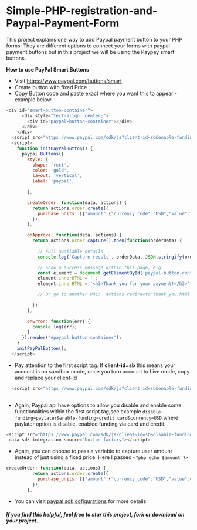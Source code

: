 # Simple-PHP-registration-and-Paypal-Payment-Form
This project explains one way to add Paypal payment button to your PHP forms. They are different options to connect your forms with paypal payment buttons but in this project we will be using the Paypay smart buttons. 

**How to use PayPal Smart Buttons**
- Visit https://www.paypal.com/buttons/smart
- Create button with  fixed Price
- Copy Button code and paste exact where you want this to appear -example  below

```js
<div id="smart-button-container">
      <div style="text-align: center;">
        <div id="paypal-button-container"></div>
      </div>
    </div>
  <script src="https://www.paypal.com/sdk/js?client-id=sb&enable-funding=venmo&currency=USD" data-sdk-integration-source="button-factory"></script>
  <script>
    function initPayPalButton() {
      paypal.Buttons({
        style: {
          shape: 'rect',
          color: 'gold',
          layout: 'vertical',
          label: 'paypal',
          
        },

        createOrder: function(data, actions) {
          return actions.order.create({
            purchase_units: [{"amount":{"currency_code":"USD","value":100}}]
          });
        },

        onApprove: function(data, actions) {
          return actions.order.capture().then(function(orderData) {
            
            // Full available details
            console.log('Capture result', orderData, JSON.stringify(orderData, null, 2));

            // Show a success message within this page, e.g.
            const element = document.getElementById('paypal-button-container');
            element.innerHTML = '';
            element.innerHTML = '<h3>Thank you for your payment!</h3>';

            // Or go to another URL:  actions.redirect('thank_you.html');
            
          });
        },

        onError: function(err) {
          console.log(err);
        }
      }).render('#paypal-button-container');
    }
    initPayPalButton();
  </script>

```

- Pay attention to the first script tag. If **client-id=sb** this means your account is on sandbox mode, once you turn account to Live mode, copy and replace your client-id 

```js
  <script src="https://www.paypal.com/sdk/js?client-id=sb&enable-funding=venmo&currency=USD" data-sdk-integration-source="button-factory"></script>
  
```
- Again, Paypal api have options to allow you disable and enable some functionalities within the first script tag,see example `disable-funding=paylater&enable-funding=credit,card&currency=USD` where paylater option is disable, enabled funding via card and credit.

```js
<script src="https://www.paypal.com/sdk/js?client-id=sb&disable-funding=paylater&enable-funding=credit,card&currency=USD" 
 data-sdk-integration-source="button-factory"></script>
```
- Again, you can choose to pass a variable to capture user amount instead of just using a fixed price. Here I passed `<?php echo $amount ?>`

```js
createOrder: function(data, actions) {
          return actions.order.create({
            purchase_units: [{"amount":{"currency_code":"USD","value":<?php echo $amount ?">}}]
          });
        },
```
- You can visit [paypal sdk cofigurations](https://developer.paypal.com/sdk/js/configuration/) for more details



##### *If you find this helpful, feel free to star this project, fork or download on your project.* 

